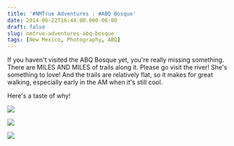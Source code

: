 ```yaml
---
title: '#NMTrue Adventures : #ABQ Bosque'
date: 2014-06-22T16:44:00.000-06:00
draft: false
slug: nmtrue-adventures-abq-bosque
tags: [New Mexico, Photography, ABQ]
---
```


If you haven't visited the ABQ Bosque yet, you're really missing something. There are MILES AND MILES of trails along it. Please go visit the river! She's something to love! And the trails are relatively flat, so it makes for great walking, especially early in the AM when it's still cool.  
  
Here's a taste of why!  
  
  

![](/images/blog/legacy/DSC03537+(Medium).JPG)

  

![](/images/blog/legacy/DSC03538+(Medium).JPG)

  

![](/images/blog/legacy/DSC03539+(Medium).JPG)